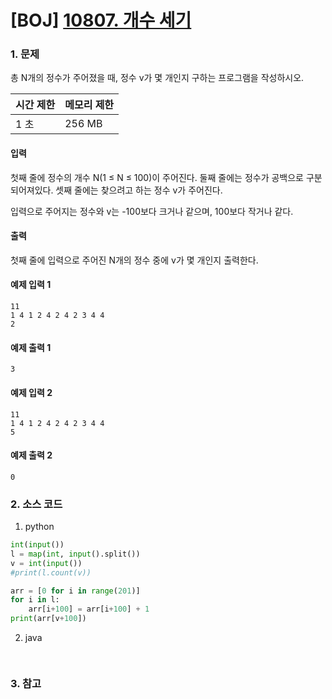 # [BOJ] [10807. 개수 세기](https://www.acmicpc.net/problem/10807)

### 1. 문제

총 N개의 정수가 주어졌을 때, 정수 v가 몇 개인지 구하는 프로그램을 작성하시오.

| 시간 제한 | 메모리 제한 |
|:------|:-------| 
| 1 초   | 256 MB |


#### 입력

첫째 줄에 정수의 개수 N(1 ≤ N ≤ 100)이 주어진다. 둘째 줄에는 정수가 공백으로 구분되어져있다. 셋째 줄에는 찾으려고 하는 정수 v가 주어진다.

입력으로 주어지는 정수와 v는 -100보다 크거나 같으며, 100보다 작거나 같다.

#### 출력

첫째 줄에 입력으로 주어진 N개의 정수 중에 v가 몇 개인지 출력한다.


#### 예제 입력 1

```
11
1 4 1 2 4 2 4 2 3 4 4
2
```

#### 예제 출력 1

```
3
```


#### 예제 입력 2

```
11
1 4 1 2 4 2 4 2 3 4 4
5
```

#### 예제 출력 2

```
0
```


### 2. 소스 코드

1. python

```python
int(input())
l = map(int, input().split())
v = int(input())
#print(l.count(v))    

arr = [0 for i in range(201)]
for i in l:
    arr[i+100] = arr[i+100] + 1
print(arr[v+100])

```

2. java

```java
        
```


### 3. 참고

```

```



